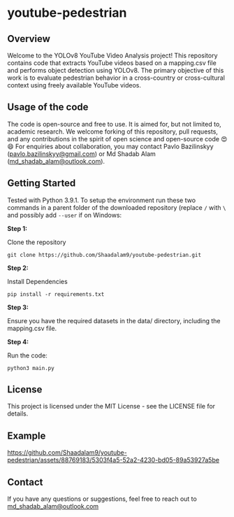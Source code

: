 # youtube-pedestrian

## Overview
Welcome to the YOLOv8 YouTube Video Analysis project! This repository contains code that extracts YouTube videos based on a mapping.csv file and performs object detection using YOLOv8. The primary objective of this work is to evaluate pedestrian behavior in a cross-country or cross-cultural context using freely available YouTube videos.

## Usage of the code
The code is open-source and free to use. It is aimed for, but not limited to, academic research. We welcome forking of this repository, pull requests, and any contributions in the spirit of open science and open-source code 😍😄 For enquiries about collaboration, you may contact Pavlo Bazilinskyy (pavlo.bazilinskyy@gmail.com) or Md Shadab Alam (md_shadab_alam@outlook.com).

## Getting Started
Tested with Python 3.9.1. To setup the environment run these two commands in a parent folder of the downloaded repository (replace `/` with `\` and possibly add `--user` if on Windows:

**Step 1:**  

Clone the repository
```command line
git clone https://github.com/Shaadalam9/youtube-pedestrian.git
```

**Step 2:** 

Install Dependencies
```command line
pip install -r requirements.txt
```

**Step 3:**

Ensure you have the required datasets in the data/ directory, including the mapping.csv file.

**Step 4:**

Run the code:
```command line
python3 main.py
```

## License
This project is licensed under the MIT License - see the LICENSE file for details.

## Example

https://github.com/Shaadalam9/youtube-pedestrian/assets/88769183/5303f4a5-52a2-4230-bd05-89a53927a5be

## Contact
If you have any questions or suggestions, feel free to reach out to md_shadab_alam@outlook.com

